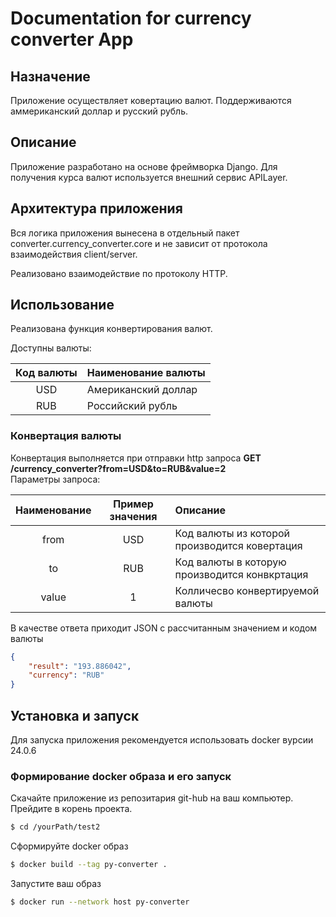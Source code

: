 # Documentation for currency converter App  

## Назначение

Приложение осуществляет ковертацию валют.
Поддерживаются аммериканский
доллар и русский рубль.

## Описание

Приложение разработано на основе 
фреймворка Django. Для получения курса валют 
используется внешний сервис APILayer.

## Архитектура приложения

Вся логика приложения вынесена в
отдельный пакет converter.currency_converter.core
и не зависит от протокола взаимодействия 
client/server. 

Реализовано взаимодействие по протоколу HTTP.

## Использование

Реализована функция конвертирования валют.

Доступны валюты:

| Код валюты | Наименование валюты |
|:----------:|:--------------------|
|    USD     | Американский доллар |
|    RUB     | Российский рубль    |

### Конвертация валюты

Конвертация выполняется при отправки http запроса
**GET /currency_converter?from=USD&to=RUB&value=2**  
Параметры запроса:

|  Наименование  | Пример значения  | Описание                                       |
|:--------------:|:----------------:|:-----------------------------------------------|
|      from      |       USD        | Код валюты из которой производится ковертация  |
|       to       |       RUB        | Код валюты в которую производится конвкртация  |
|     value      |        1         | Колличесво конвертируемой валюты               |

В качестве ответа приходит JSON с рассчитанным значением
и кодом валюты
```json
{
	"result": "193.886042",
	"currency": "RUB"
}
```

## Установка и запуск

Для запуска приложения рекомендуется 
использовать docker вурсии 24.0.6

### Формирование docker образа и его запуск 

Скачайте приложение из репозитария git-hub
на ваш компьютер. Прейдите в корень проекта.
```bash
$ cd /yourPath/test2
```
Сформируйте docker образ
```bash
$ docker build --tag py-converter .
```
Запустите ваш образ
```bash
$ docker run --network host py-converter
```
